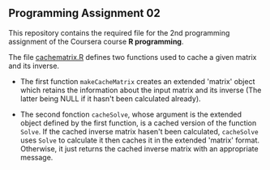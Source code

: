 ## Programming Assignment 02

This repository contains the required file for the 2nd programming assignment of the Coursera course **R programming**.


The file [cachematrix.R](http://github.com/Benlagra/ProgrammingAssignment2/blob/master/cachematrix.R) defines two functions used to cache a given matrix and its inverse. 

* The first function `makeCacheMatrix` creates an extended 'matrix' object which retains the information about the input matrix and its inverse (The latter being NULL if it hasn't been calculated already).

* The second fonction `cacheSolve`, whose argument is the extended object defined by the first function, is a cached version of the function `Solve`. If the cached inverse matrix hasen't been calculated, `cacheSolve` uses `Solve` to calculate it then caches it in the extended 'matrix' format. Otherwise, it just returns the cached inverse matrix with an appropriate message.
  

